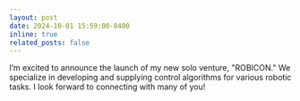 ```yaml
---
layout: post
date: 2024-10-01 15:59:00-0400
inline: true
related_posts: false
---
```


I’m excited to announce the launch of my new solo venture, "ROBICON." We specialize in developing and supplying control algorithms for various robotic tasks. I look forward to connecting with many of you!




